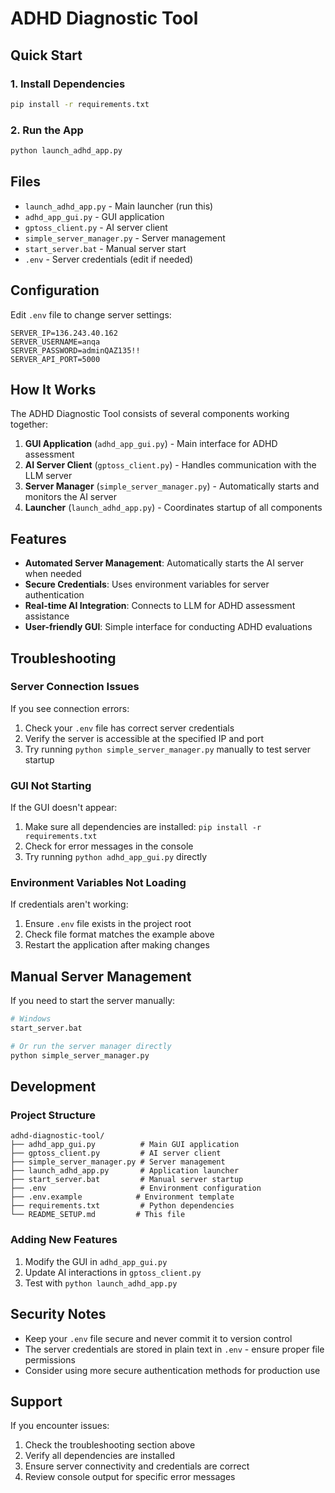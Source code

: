 # ADHD Diagnostic Tool

## Quick Start

### 1. Install Dependencies
```bash
pip install -r requirements.txt
```

### 2. Run the App
```bash
python launch_adhd_app.py
```

## Files

- `launch_adhd_app.py` - Main launcher (run this)
- `adhd_app_gui.py` - GUI application  
- `gptoss_client.py` - AI server client
- `simple_server_manager.py` - Server management
- `start_server.bat` - Manual server start
- `.env` - Server credentials (edit if needed)

## Configuration

Edit `.env` file to change server settings:
```
SERVER_IP=136.243.40.162
SERVER_USERNAME=anqa
SERVER_PASSWORD=adminQAZ135!!
SERVER_API_PORT=5000
```
## How It Works

The ADHD Diagnostic Tool consists of several components working together:

1. **GUI Application** (`adhd_app_gui.py`) - Main interface for ADHD assessment
2. **AI Server Client** (`gptoss_client.py`) - Handles communication with the LLM server
3. **Server Manager** (`simple_server_manager.py`) - Automatically starts and monitors the AI server
4. **Launcher** (`launch_adhd_app.py`) - Coordinates startup of all components

## Features

- **Automated Server Management**: Automatically starts the AI server when needed
- **Secure Credentials**: Uses environment variables for server authentication
- **Real-time AI Integration**: Connects to LLM for ADHD assessment assistance
- **User-friendly GUI**: Simple interface for conducting ADHD evaluations

## Troubleshooting

### Server Connection Issues
If you see connection errors:
1. Check your `.env` file has correct server credentials
2. Verify the server is accessible at the specified IP and port
3. Try running `python simple_server_manager.py` manually to test server startup

### GUI Not Starting
If the GUI doesn't appear:
1. Make sure all dependencies are installed: `pip install -r requirements.txt`
2. Check for error messages in the console
3. Try running `python adhd_app_gui.py` directly

### Environment Variables Not Loading
If credentials aren't working:
1. Ensure `.env` file exists in the project root
2. Check file format matches the example above
3. Restart the application after making changes

## Manual Server Management

If you need to start the server manually:
```bash
# Windows
start_server.bat

# Or run the server manager directly
python simple_server_manager.py
```

## Development

### Project Structure
```
adhd-diagnostic-tool/
├── adhd_app_gui.py          # Main GUI application
├── gptoss_client.py         # AI server client
├── simple_server_manager.py # Server management
├── launch_adhd_app.py       # Application launcher
├── start_server.bat         # Manual server startup
├── .env                     # Environment configuration
├── .env.example            # Environment template
├── requirements.txt         # Python dependencies
└── README_SETUP.md         # This file
```

### Adding New Features
1. Modify the GUI in `adhd_app_gui.py`
2. Update AI interactions in `gptoss_client.py`
3. Test with `python launch_adhd_app.py`

## Security Notes

- Keep your `.env` file secure and never commit it to version control
- The server credentials are stored in plain text in `.env` - ensure proper file permissions
- Consider using more secure authentication methods for production use

## Support

If you encounter issues:
1. Check the troubleshooting section above
2. Verify all dependencies are installed
3. Ensure server connectivity and credentials are correct
4. Review console output for specific error messages